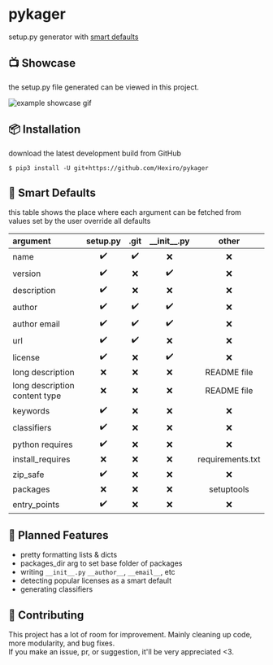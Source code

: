 # pykager

setup.py generator with [smart defaults](https://github.com/Hexiro/pykager#-smart-defaults)

## 📺 Showcase

the setup.py file generated can be viewed in this project.

![example showcase gif](https://i.imgur.com/NFxWAMK.gif)

## 📦 Installation

download the latest development build from GitHub

```shell
$ pip3 install -U git+https://github.com/Hexiro/pykager
```

## 🧠 Smart Defaults

this table shows the place where each argument can be fetched from <br/>
values set by the user override all defaults

| argument | setup.py | .git | \_\_init\_\_.py | other |
| :----|:----:|:----:|:----:|:----:|
| name                          |✔️|✔️|❌|❌|
| version                       |✔️|❌|✔️|❌|
| description                   |✔️|❌|❌|❌|
| author                        |✔️|✔️|✔️|❌|
| author email                  |✔️|✔️|✔️|❌|
| url                           |✔️|✔️|❌|❌|
| license                       |✔️|❌|✔️|❌|
| long description              |❌|❌|❌|README file|
| long description content type |❌|❌|❌|README file|
| keywords                      |✔️|❌|❌|❌|
| classifiers                   |✔️|❌|❌|❌|
| python requires               |✔️|❌️|❌️|❌|
| install_requires              |❌|❌️|❌️|requirements.txt|
| zip_safe                      |✔️|❌️|❌️|❌|
| packages                      |❌️|❌️|❌️|setuptools|
| entry_points                  |✔️|❌|❌|❌|

## 📅 Planned Features
- pretty formatting lists & dicts
- packages_dir arg to set base folder of packages
- writing `__init__.py` `__author__`, `__email__`, etc
- detecting popular licenses as a smart default
- generating classifiers

## 🐞 Contributing

This project has a lot of room for improvement. Mainly cleaning up code, more modularity, and bug fixes. <br/>
If you make an issue, pr, or suggestion, it'll be very appreciated <3.